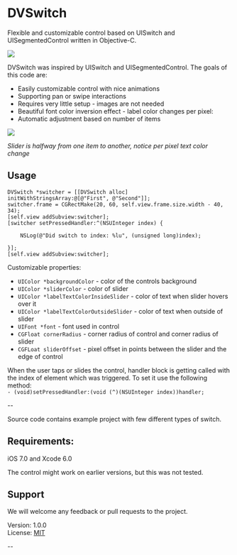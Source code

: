 DVSwitch
========

Flexible and customizable control based on UISwitch and UISegmentedControl written in Objective-C.

<img src="http://i.imgur.com/ZrTCGfd.png">


DVSwitch was inspired by UISwitch and UISegmentedControl. The goals of this code are:

* Easily customizable control with nice animations
* Supporting pan or swipe interactions
* Requires very little setup - images are not needed
* Beautiful font color inversion effect - label color changes per pixel:
* Automatic adjustment based on number of items

<img src="http://i.imgur.com/rX0O15a.png">

*Slider is halfway from one item to another, notice per pixel text color change*


Usage
-----

    DVSwitch *switcher = [[DVSwitch alloc] initWithStringsArray:@[@"First", @"Second"]];
    switcher.frame = CGRectMake(20, 60, self.view.frame.size.width - 40, 34);
    [self.view addSubview:switcher];
    [switcher setPressedHandler:^(NSUInteger index) {
        
        NSLog(@"Did switch to index: %lu", (unsigned long)index);
        
    }];
    [self.view addSubview:switcher];
    


Customizable properties:

* `UIColor *backgroundColor` - color of the controls background
* `UIColor *sliderColor` - color of slider
* `UIColor *labelTextColorInsideSlider` - color of text when slider hovers over it
* `UIColor *labelTextColorOutsideSlider` - color of text when outside of slider
* `UIFont *font` - font used in control
* `CGFloat cornerRadius` - corner radius of control and corner radius of slider
* `CGFLoat sliderOffset` - pixel offset in points between the slider and the edge of control

When the user taps or slides the control, handler block is getting called with the index of element which was triggered. To set it use the following method:<br />
    `- (void)setPressedHandler:(void (^)(NSUInteger index))handler;`

--

Source code contains example project with few different types of switch.

Requirements:
-----
iOS 7.0 and Xcode 6.0

The control might work on earlier versions, but this was not tested.

Support
-----
We will welcome any feedback or pull requests to the project.


Version: 1.0.0<br>
License: [MIT](http://opensource.org/licenses/MIT)

--
